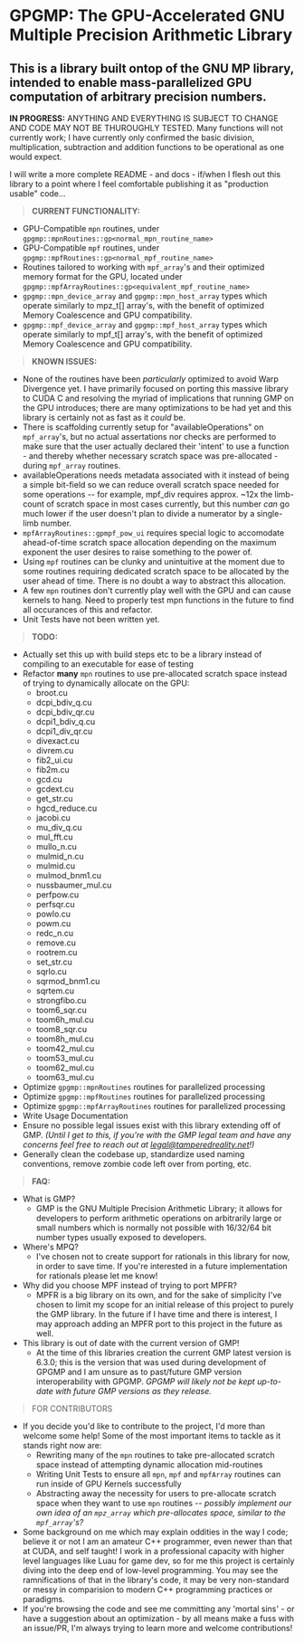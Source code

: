 # **GPGMP:** The GPU-Accelerated GNU Multiple Precision Arithmetic Library

## This is a library built ontop of the GNU MP library, intended to enable mass-parallelized GPU computation of arbitrary precision numbers.

**IN PROGRESS:** ANYTHING AND EVERYTHING IS SUBJECT TO CHANGE AND CODE MAY NOT BE THUROUGHLY TESTED. Many functions will not currently work; I have currently only confirmed the basic division, multiplication, subtraction and addition functions to be operational as one would expect.

I will write a more complete README - and docs - if/when I flesh out this library to a point where I feel comfortable publishing it as "production usable" code...

> **CURRENT FUNCTIONALITY:**
- GPU-Compatible `mpn` routines, under `gpgmp::mpnRoutines::gp<normal_mpn_routine_name>`
- GPU-Compatible `mpf` routines, under `gpgmp::mpfRoutines::gp<normal_mpf_routine_name>`
- Routines tailored to working with `mpf_array`'s and their optimized memory format for the GPU, located under `gpgmp::mpfArrayRoutines::gp<equivalent_mpf_routine_name>`
- `gpgmp::mpn_device_array` and `gpgmp::mpn_host_array` types which operate similarly to mpz_t[] array's, with the benefit of optimized Memory Coalescence and GPU compatibility.
- `gpgmp::mpf_device_array` and `gpgmp::mpf_host_array` types which operate similarly to mpf_t[] array's, with the benefit of optimized Memory Coalescence and GPU compatibility.

> **KNOWN ISSUES:**
- None of the routines have been *particularly* optimized to avoid Warp Divergence yet. I have primarily focused on porting this massive library to CUDA C and resolving the myriad of implications that running GMP on the GPU introduces; there are many optimizations to be had yet and this library is certainly not as fast as it *could* be.
- There is scaffolding currently setup for "availableOperations" on `mpf_array`'s, but no actual assertations nor checks are performed to make sure that the user actually declared their 'intent' to use a function - and thereby whether necessary scratch space was pre-allocated - during `mpf_array` routines.
- availableOperations needs metadata associated with it instead of being a simple bit-field so we can reduce overall scratch space needed for some operations -- for example, mpf_div requires approx. ~12x the limb-count of scratch space in most cases currently, but this number *can* go much lower if the user doesn't plan to divide a numerator by a single-limb number.
- `mpfArrayRoutines::gpmpf_pow_ui` requires special logic to accomodate ahead-of-time scratch space allocation depending on the maximum exponent the user desires to raise something to the power of.
- Using `mpf` routines can be clunky and unintuitive at the moment due to some routines requiring dedicated scratch space to be allocated by the user ahead of time. There is no doubt a way to abstract this allocation.
- A few `mpn` routines don't currently play well with the GPU and can cause kernels to hang. Need to properly test mpn functions in the future to find all occurances of this and refactor.
- Unit Tests have not been written yet.

> **TODO:**
- Actually set this up with build steps etc to be a library instead of compiling to an executable for ease of testing
- Refactor __**many**__ `mpn` routines to use pre-allocated scratch space instead of trying to dynamically allocate on the GPU:
  - broot.cu
  - dcpi_bdiv_q.cu
  - dcpi_bdiv_qr.cu
  - dcpi1_bdiv_q.cu
  - dcpi1_div_qr.cu
  - divexact.cu
  - divrem.cu
  - fib2_ui.cu
  - fib2m.cu
  - gcd.cu
  - gcdext.cu
  - get_str.cu
  - hgcd_reduce.cu
  - jacobi.cu
  - mu_div_q.cu
  - mul_fft.cu
  - mullo_n.cu
  - mulmid_n.cu
  - mulmid.cu
  - mulmod_bnm1.cu
  - nussbaumer_mul.cu
  - perfpow.cu
  - perfsqr.cu
  - powlo.cu
  - powm.cu
  - redc_n.cu
  - remove.cu
  - rootrem.cu
  - set_str.cu
  - sqrlo.cu
  - sqrmod_bnm1.cu
  - sqrtem.cu
  - strongfibo.cu
  - toom6_sqr.cu
  - toom6h_mul.cu
  - toom8_sqr.cu
  - toom8h_mul.cu
  - toom42_mul.cu
  - toom53_mul.cu
  - toom62_mul.cu
  - toom63_mul.cu
- Optimize `gpgmp::mpnRoutines` routines for parallelized processing
- Optimize `gpgmp::mpfRoutines` routines for parallelized processing
- Optimize `gpgmp::mpfArrayRoutines` routines for parallelized processing
- Write Usage Documentation
- Ensure no possible legal issues exist with this library extending off of GMP. *(Until I get to this, if you're with the GMP legal team and have any concerns feel free to reach out at legal@tamperedreality.net!)*
- Generally clean the codebase up, standardize used naming conventions, remove zombie code left over from porting, etc.


> **FAQ:**
- What is GMP?
  - GMP is the GNU Multiple Precision Arithmetic Library; it allows for developers to perform arithmetic operations on arbitrarily large or small numbers which is normally not possible with 16/32/64 bit number types usually exposed to developers.
- Where's MPQ?
  - I've chosen not to create support for rationals in this library for now, in order to save time. If you're interested in a future implementation for rationals please let me know!
- Why did you choose MPF instead of trying to port MPFR?
  - MPFR is a big library on its own, and for the sake of simplicity I've chosen to limit my scope for an initial release of this project to purely the GMP library. In the future if I have time and there is interest, I may approach adding an MPFR port to this project in the future as well.
- This library is out of date with the current version of GMP!
  - At the time of this libraries creation the current GMP latest version is 6.3.0; this is the version that was used during development of GPGMP and I am unsure as to past/future GMP version interoperability with GPGMP. *GPGMP will likely not be kept up-to-date with future GMP versions as they release.*

> FOR CONTRIBUTORS

- If you decide you'd like to contribute to the project, I'd more than welcome some help! Some of the most important items to tackle as it stands right now are:
  - Rewriting many of the `mpn` routines to take pre-allocated scratch space instead of attempting dynamic allocation mid-routines
  - Writing Unit Tests to ensure all `mpn`, `mpf` and `mpfArray` routines can run inside of GPU Kernels successfully
  - Abstracting away the necessity for users to pre-allocate scratch space when they want to use `mpn` routines -- *possibly implement our own idea of an `mpz_array` which pre-allocates space, similar to the `mpf_array`'s?*
- Some background on me which may explain oddities in the way I code; believe it or not I am an amateur C++ programmer, even newer than that at CUDA, and self taught! I work in a professional capacity with higher level languages like Luau for game dev, so for me this project is certainly diving into the deep end of low-level programming. You may see the ramnifications of that in the library's code, it may be very non-standard or messy in comparision to modern C++ programming practices or paradigms.
- If you're browsing the code and see me committing any 'mortal sins' - or have a suggestion about an optimization - by all means make a fuss with an issue/PR, I'm always trying to learn more and welcome contributions!